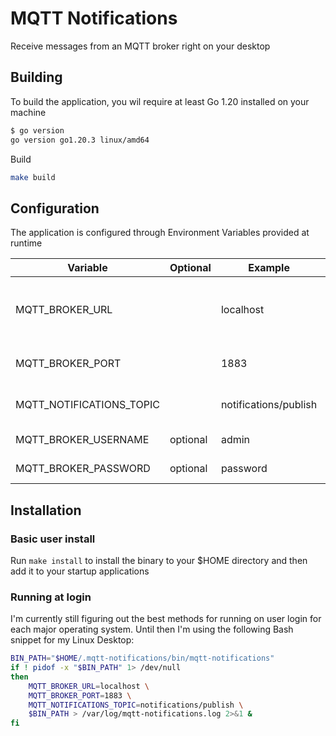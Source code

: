 # MQTT Notifications
Receive messages from an MQTT broker right on your desktop

## Building
To build the application, you wil require at least Go 1.20 installed on your machine
```bash
$ go version
go version go1.20.3 linux/amd64
```

Build
```bash
make build
```

## Configuration
The application is configured through Environment Variables provided
at runtime

| Variable                 | Optional | Example               | Description                     |
|--------------------------|----------|-----------------------|---------------------------------|
| MQTT_BROKER_URL          |          | localhost             | The hostname of the MQTT server |
| MQTT_BROKER_PORT         |          | 1883                  | The port of the MQTT Server     |
| MQTT_NOTIFICATIONS_TOPIC |          | notifications/publish | The topic to subscribe to       |
| MQTT_BROKER_USERNAME     | optional | admin                 | Broker username                 |
| MQTT_BROKER_PASSWORD     | optional | password              | Broker password                 |

## Installation
### Basic user install
Run `make install` to install the binary to your $HOME directory and then add it to your
startup applications

### Running at login
I'm currently still figuring out the best methods for running on user login for each
major operating system. Until then I'm using the following Bash snippet for my Linux
Desktop:

```bash
BIN_PATH="$HOME/.mqtt-notifications/bin/mqtt-notifications"
if ! pidof -x "$BIN_PATH" 1> /dev/null
then
    MQTT_BROKER_URL=localhost \
    MQTT_BROKER_PORT=1883 \
    MQTT_NOTIFICATIONS_TOPIC=notifications/publish \
    $BIN_PATH > /var/log/mqtt-notifications.log 2>&1 &
fi
```